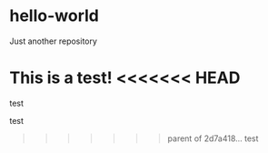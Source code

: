 # hello-world
Just another repository

This is a test!
<<<<<<< HEAD
=======


test


test
>>>>>>> parent of 2d7a418... test

